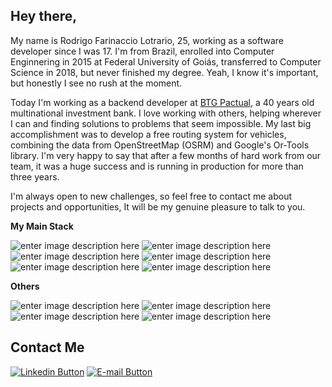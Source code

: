 
## Hey there,

My name is Rodrigo Farinaccio Lotrario, 25, working as a software developer since I was 17. I'm from Brazil, enrolled into Computer Enginnering in 2015 at Federal University of Goiás, transferred to Computer Science in 2018, but never finished my degree. Yeah, I know it's important, but honestly I see no rush at the moment.

Today I'm working as a backend developer at [BTG Pactual](https://www.linkedin.com/company/btgpactual/), a 40 years old multinational investment bank.
I love working with others, helping wherever I can and finding solutions to problems that seem impossible. My last big accomplishment was to develop a free routing system for vehicles, combining the data from OpenStreetMap (OSRM) and Google's Or-Tools library. I'm very happy to say that after a few months of hard work from our team, it was a huge success and is running in production for more than three years.

I'm always open to new challenges, so feel free to contact me about projects and opportunities, It will be my genuine pleasure to talk to you.

**My Main Stack**

![enter image description here](https://progress-bar.dev/95/?title=.Net)
![enter image description here](https://progress-bar.dev/70/?title=Go)
![enter image description here](https://progress-bar.dev/80/?title=SQL)
![enter image description here](https://progress-bar.dev/80/?title=RabbitMQ)
![enter image description here](https://progress-bar.dev/70/?title=Docker)
![enter image description here](https://progress-bar.dev/70/?title=MongoDB)

 **Others**
 
![enter image description here](https://progress-bar.dev/50/?title=AWS)
![enter image description here](https://progress-bar.dev/60/?title=SpringBoot)
![enter image description here](https://progress-bar.dev/40/?title=ProxMox)
![enter image description here](https://progress-bar.dev/40/?title=Angular)

## Contact Me

<a href="https://www.linkedin.com/in/rodrigo-lotr%C3%A1rio-208526183/" target="_blank"><img src="https://img.shields.io/badge/LinkedIn-0077B5?style=for-the-badge&logo=linkedin&logoColor=white" alt="Linkedin Button"/></a>
<a href="mailto:rodrigo.lotrario@gmail.com"><img src="https://camo.githubusercontent.com/fe5311b4ce1ce023e9a40b2f50a78f92fe74e3b4a22de91aae294ede40f61a23/68747470733a2f2f696d672e736869656c64732e696f2f62616467652f4d61696c2d4431343833363f7374796c653d666f722d7468652d6261646765266c6f676f3d676d61696c266c6f676f436f6c6f723d7768697465" alt="E-mail Button" data-canonical-src="https://img.shields.io/badge/Mail-D14836?style=for-the-badge&amp;logo=gmail&amp;logoColor=white" style="max-width: 100%;"></a>
